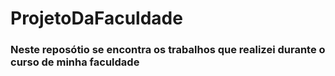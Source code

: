 # ProjetoDaFaculdade

### Neste reposótio se encontra os trabalhos que realizei durante o curso de minha faculdade